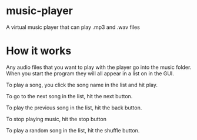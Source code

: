 # music-player
A virtual music player that can play .mp3 and .wav files

# How it works
Any audio files that you want to play with the player go into the music folder. When you start the program they will all appear in a list on in the GUI. 

To play a song, you click the song name in the list and hit play.

To go to the next song in the list, hit the next button.

To play the previous song in the list, hit the back button.

To stop playing music, hit the stop button

To play a random song in the list, hit the shuffle button.
